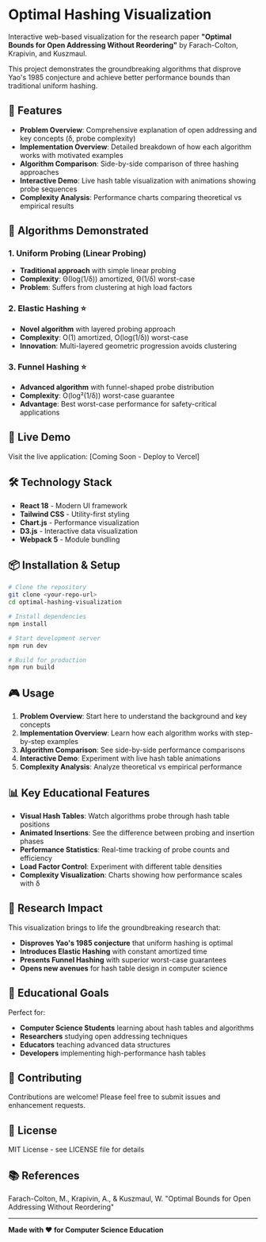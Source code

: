# Optimal Hashing Visualization

Interactive web-based visualization for the research paper **"Optimal Bounds for Open Addressing Without Reordering"** by Farach-Colton, Krapivin, and Kuszmaul.

This project demonstrates the groundbreaking algorithms that disprove Yao's 1985 conjecture and achieve better performance bounds than traditional uniform hashing.

## 🎯 Features

- **Problem Overview**: Comprehensive explanation of open addressing and key concepts (δ, probe complexity)
- **Implementation Overview**: Detailed breakdown of how each algorithm works with motivated examples
- **Algorithm Comparison**: Side-by-side comparison of three hashing approaches
- **Interactive Demo**: Live hash table visualization with animations showing probe sequences
- **Complexity Analysis**: Performance charts comparing theoretical vs empirical results

## 🧮 Algorithms Demonstrated

### 1. Uniform Probing (Linear Probing)
- **Traditional approach** with simple linear probing
- **Complexity**: Θ(log(1/δ)) amortized, Θ(1/δ) worst-case
- **Problem**: Suffers from clustering at high load factors

### 2. Elastic Hashing ⭐
- **Novel algorithm** with layered probing approach
- **Complexity**: O(1) amortized, O(log(1/δ)) worst-case
- **Innovation**: Multi-layered geometric progression avoids clustering

### 3. Funnel Hashing ⭐
- **Advanced algorithm** with funnel-shaped probe distribution
- **Complexity**: O(log²(1/δ)) worst-case guarantee
- **Advantage**: Best worst-case performance for safety-critical applications

## 🚀 Live Demo

Visit the live application: [Coming Soon - Deploy to Vercel]

## 🛠️ Technology Stack

- **React 18** - Modern UI framework
- **Tailwind CSS** - Utility-first styling
- **Chart.js** - Performance visualization
- **D3.js** - Interactive data visualization
- **Webpack 5** - Module bundling

## 📦 Installation & Setup

```bash
# Clone the repository
git clone <your-repo-url>
cd optimal-hashing-visualization

# Install dependencies
npm install

# Start development server
npm run dev

# Build for production
npm run build
```

## 🎮 Usage

1. **Problem Overview**: Start here to understand the background and key concepts
2. **Implementation Overview**: Learn how each algorithm works with step-by-step examples
3. **Algorithm Comparison**: See side-by-side performance comparisons
4. **Interactive Demo**: Experiment with live hash table animations
5. **Complexity Analysis**: Analyze theoretical vs empirical performance

## 📊 Key Educational Features

- **Visual Hash Tables**: Watch algorithms probe through hash table positions
- **Animated Insertions**: See the difference between probing and insertion phases
- **Performance Statistics**: Real-time tracking of probe counts and efficiency
- **Load Factor Control**: Experiment with different table densities
- **Complexity Visualization**: Charts showing how performance scales with δ

## 🔬 Research Impact

This visualization brings to life the groundbreaking research that:
- **Disproves Yao's 1985 conjecture** that uniform hashing is optimal
- **Introduces Elastic Hashing** with constant amortized time
- **Presents Funnel Hashing** with superior worst-case guarantees
- **Opens new avenues** for hash table design in computer science

## 🎯 Educational Goals

Perfect for:
- **Computer Science Students** learning about hash tables and algorithms
- **Researchers** studying open addressing techniques
- **Educators** teaching advanced data structures
- **Developers** implementing high-performance hash tables

## 🤝 Contributing

Contributions are welcome! Please feel free to submit issues and enhancement requests.

## 📄 License

MIT License - see LICENSE file for details

## 📚 References

Farach-Colton, M., Krapivin, A., & Kuszmaul, W. "Optimal Bounds for Open Addressing Without Reordering"

---

**Made with ❤️ for Computer Science Education** 